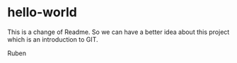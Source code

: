 # hello-world

This is a change of Readme. So we can have a better idea about this project which is an introduction to GIT.

Ruben
